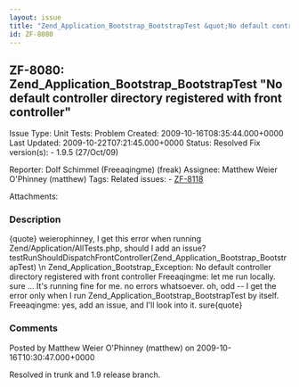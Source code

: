 ```yaml
---
layout: issue
title: "Zend_Application_Bootstrap_BootstrapTest &quot;No default controller directory registered with front controller&quot;"
id: ZF-8080
---
```


ZF-8080: Zend\_Application\_Bootstrap\_BootstrapTest "No default controller directory registered with front controller"
-----------------------------------------------------------------------------------------------------------------------

 Issue Type: Unit Tests: Problem Created: 2009-10-16T08:35:44.000+0000 Last Updated: 2009-10-22T07:21:45.000+0000 Status: Resolved Fix version(s): - 1.9.5 (27/Oct/09)
 
 Reporter:  Dolf Schimmel (Freeaqingme) (freak)  Assignee:  Matthew Weier O'Phinney (matthew)  Tags: 
 Related issues: - [ZF-8118](/issues/browse/ZF-8118)
 
 Attachments: 
### Description

{quote} weierophinney, I get this error when running Zend/Application/AllTests.php, should I add an issue? testRunShouldDispatchFrontController(Zend\_Application\_Bootstrap\_BootstrapTest) \\n Zend\_Application\_Bootstrap\_Exception: No default controller directory registered with front controller Freeaqingme: let me run locally. sure ... It's running fine for me. no errors whatsoever. oh, odd -- I get the error only when I run Zend\_Application\_Bootstrap\_BootstrapTest by itself. Freeaqingme: yes, add an issue, and I'll look into it. sure{quote}

 

 

### Comments

Posted by Matthew Weier O'Phinney (matthew) on 2009-10-16T10:30:47.000+0000

Resolved in trunk and 1.9 release branch.

 

 